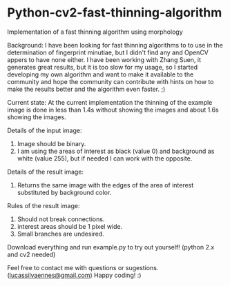 # Python-cv2-fast-thinning-algorithm
Implementation of a fast thinning algorithm using morphology

Background:
I have been looking for fast thinning algorithms to to use in the determination of fingerprint minutiae, but I didn't find any and OpenCV appers to have none either. I have been working with Zhang Suen, it generates great results, but it is too slow for my usage, so I started developing my own algorithm and want to make it available to the community and hope the community can contribute with hints on how to make the results better and the algorithm even faster. ;)

Current state:
At the current implementation the thinning of the example image is done in less than 1.4s without showing the images and about 1.6s showing the images.

Details of the input image:
1. Image should be binary.
2. I am using the areas of interest as black (value 0) and background as white (value 255), but if needed I can work with the opposite.

Details of the result image:
1. Returns the same image with the edges of the area of interest substituted by background color.

Rules of the result image:
1. Should not break connections.
2. interest areas should be 1 pixel wide.
3. Small branches are undesired.

Download everything and run example.py to try out yourself! (python 2.x and cv2 needed)

Feel free to contact me with questions or sugestions. (lucassilvaennes@gmail.com)
Happy coding! :)
